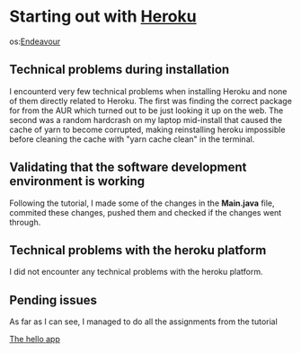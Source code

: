# Starting out with [Heroku](https://www.heroku.com/)

os:[Endeavour](https://endeavouros.com/)


## Technical problems during installation

I encounterd very few technical problems when installing Heroku and none of them directly related to Heroku. The first was finding the correct package for from the AUR which turned out to be just looking it up on the web.
The second was a random hardcrash on my laptop mid-install that caused the cache of yarn to become corrupted, making reinstalling heroku impossible before cleaning
the cache with "yarn cache clean" in the terminal.

## Validating that the software development environment is working

Following the tutorial, I made some of the changes in the **Main.java** file, commited these changes, pushed them and checked if the changes went through.

## Technical problems with the heroku platform

I did not encounter any technical problems with the heroku platform.

## Pending issues

As far as I can see, I managed to do all the assignments from the tutorial


[The hello app](https://sleepy-oasis-15486.herokuapp.com/hello)



